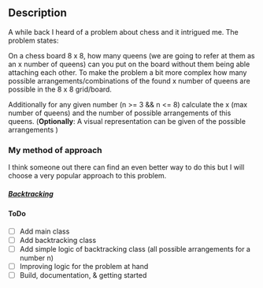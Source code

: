 ## Description

A while back I heard of a problem about chess and it intrigued me. The problem states:

On a chess board 8 x 8, how many queens (we are going to refer at them as an x number of queens) can you put on the board without them being able attaching each other.
To make the problem a bit more complex how many possible arrangements/combinations of the found x number of queens are possible in the 8 x 8 grid/board.

Additionally for any given number (n >= 3 && n <= 8) calculate the x (max number of queens) and the number of possible arrangements of this queens.
(**Optionally**: A visual representation can be given of the possible arrangements )  

### My method of approach
I think someone out there can find an even better way to do this but I will choose a very popular approach to this problem.
##### __[Backtracking](https://en.wikipedia.org/wiki/Backtracking)__ #####


#### ToDo 
* [ ] Add main class
* [ ] Add backtracking class
* [ ] Add simple logic of backtracking class (all possible arrangements for a number n)
* [ ] Improving logic for the problem at hand 
* [ ] Build, documentation, & getting started
